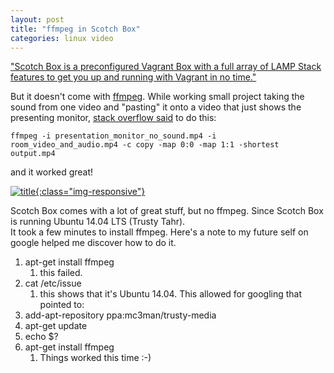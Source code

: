 ```yaml
---
layout: post
title: "ffmpeg in Scotch Box"
categories: linux video
---
```


["Scotch Box is a preconfigured Vagrant Box with a full array of LAMP Stack features to get you up and running with Vagrant in no time."](https://box.scotch.io/)

But it doesn't come with [ffmpeg](https://ffmpeg.org/).   While working small project taking the sound from one video and "pasting" it onto a video that just shows the presenting monitor,
[stack overflow said](http://stackoverflow.com/questions/12938581/ffmpeg-mux-video-and-audio-from-another-video-mapping-issue)
to do this:

```
ffmpeg -i presentation_monitor_no_sound.mp4 -i room_video_and_audio.mp4 -c copy -map 0:0 -map 1:1 -shortest output.mp4
```

and it worked great!

[![title]({{site.url}}/static_files/ffmpeg_diagram_2016_09_24.png){:class="img-responsive"}](http://stackoverflow.com/questions/12938581/ffmpeg-mux-video-and-audio-from-another-video-mapping-issue)

Scotch Box comes with a lot of great stuff, but no ffmpeg.   Since Scotch Box is running Ubuntu 14.04 LTS (Trusty Tahr).  
It took a few minutes to install ffmpeg.  Here's a note to my future self on google helped me discover how to do it.

1. apt-get install ffmpeg
   1. this failed.
1. cat /etc/issue
   1. this shows that it's Ubuntu 14.04.   This allowed for googling that pointed to:
1. add-apt-repository ppa:mc3man/trusty-media
1. apt-get update
1. echo $?
1. apt-get install ffmpeg
   1. Things worked this time :-)
